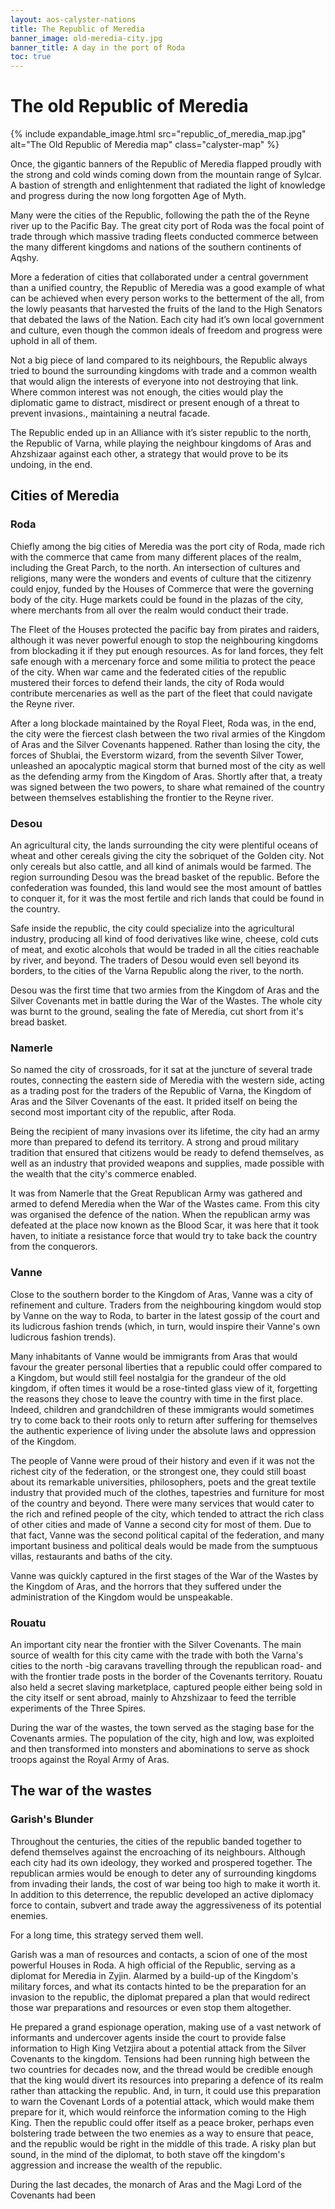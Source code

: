 ```yaml
---
layout: aos-calyster-nations
title: The Republic of Meredia
banner_image: old-meredia-city.jpg
banner_title: A day in the port of Roda
toc: true
---
```


# The old Republic of Meredia

{% include expandable_image.html src="republic_of_meredia_map.jpg" alt="The Old Republic of Meredia map" class="calyster-map"  %}

Once, the gigantic banners of the Republic of Meredia flapped proudly with the strong and cold winds coming down from the mountain range of Sylcar. A bastion of strength and enlightenment that radiated the light of knowledge and progress during the now long forgotten Age of Myth.

Many were the cities of the Republic, following the path the of the Reyne river up to the Pacific Bay. The great city port of Roda was the focal point of trade through which massive trading fleets conducted commerce between the many different kingdoms and nations of the southern continents of Aqshy.

More a federation of cities that collaborated under a central government than a unified country, the Republic of Meredia was a good example of what can be achieved when every person works to the betterment of the all, from the lowly peasants that harvested the fruits of the land to the High Senators that debated the laws of the Nation.
Each city had it’s own local government and culture, even though the common ideals of freedom and progress were uphold in all of them.

Not a big piece of land compared to its neighbours, the Republic always tried to bound the surrounding kingdoms with trade and a common wealth that would align the interests of everyone into not destroying that link. Where common interest was not enough, the cities would play the diplomatic game to distract, misdirect or present enough of a threat to prevent invasions., maintaining a neutral facade. 

The Republic ended up in an Alliance with it’s sister republic to the north, the Republic of Varna, while playing the neighbour kingdoms of Aras and Ahzshizaar against each other, a strategy that would prove to be its undoing, in the end.

## Cities of Meredia

### Roda

Chiefly among the big cities of Meredia was the port city of Roda, made rich with the commerce that came from many different places of the realm, including the Great Parch, to the north. An intersection of cultures and religions, many were the wonders and events of culture that the citizenry could enjoy, funded by the  Houses of Commerce that were the governing body of the city. Huge markets could be found in the plazas of the city, where merchants from all over the realm would conduct their trade. 

The Fleet of the Houses protected the pacific bay from pirates and raiders, although it was never powerful enough to stop the neighbouring kingdoms from blockading it if they put enough resources.
As for land forces, they felt safe enough with a mercenary force and some militia to protect the peace of the city. When war came and the federated cities of the republic mustered their forces to defend their lands, the city of Roda would contribute mercenaries as well as the part of the fleet that could navigate the Reyne river.

After a long blockade maintained by the Royal Fleet, Roda was, in the end, the city were the fiercest clash between the two rival armies of the Kingdom of Aras and the Silver Covenants happened. Rather than losing the city, the forces of Shublai, the Everstorm wizard, from the seventh Silver Tower, unleashed an apocalyptic magical storm that burned most of the city as well as the defending army from the Kingdom of Aras. Shortly after that, a treaty was signed between the two powers, to share what remained of the country between themselves establishing the frontier to the Reyne river.

### Desou

An agricultural city, the lands surrounding the city were plentiful oceans of wheat and other cereals  giving the city the sobriquet of the Golden city. Not only cereals but also cattle, and all kind of animals would be farmed. The region surrounding Desou was the bread basket of the republic. Before the confederation was founded, this land would see the most amount of battles to conquer it, for it was the most fertile and rich lands that could be found in the country.

Safe inside the republic, the city could specialize into the agricultural industry, producing all kind of food derivatives like wine, cheese, cold cuts of meat, and exotic alcohols that would be traded in all the cities reachable by river, and beyond. The traders of Desou would even sell beyond its borders, to the cities of the Varna Republic along the river, to the north.

Desou was the first time that two armies from the Kingdom of Aras and the Silver Covenants met in battle during the War of the Wastes. The whole city was burnt to the ground, sealing the fate of Meredia, cut short from it's bread basket.

### Namerle

So named the city of crossroads, for it sat at the juncture of several trade routes, connecting the eastern side of Meredia with the western side, acting as a trading post for the traders of the Republic of Varna, the Kingdom of Aras and the Silver Covenants of the east. It prided itself on being the second most important city of the republic, after Roda.

Being the recipient of many invasions over its lifetime, the city had an army more than prepared to defend its territory. A strong and proud military tradition that ensured that citizens would be ready to defend themselves, as well as an industry that provided weapons and supplies, made possible with the wealth that the city's commerce enabled.

It was from Namerle that the Great Republican Army was gathered and armed to defend Meredia when the War of the Wastes came. From this city was organised the defence of the nation. When the republican army was defeated at the place now known as the Blood Scar, it was here that it took haven, to initiate a resistance force that would try to take back the country from the conquerors.


### Vanne

Close to the southern border to the Kingdom of Aras, Vanne was a city of refinement and culture. Traders from the neighbouring kingdom would stop by Vanne on the way to Roda, to barter in the latest gossip of the court and its ludicrous fashion trends (which, in turn, would inspire their Vanne's own ludicrous fashion trends).

Many inhabitants of Vanne would be immigrants from Aras that would favour the greater personal liberties that a republic could offer compared to a Kingdom, but would still feel nostalgia for the grandeur of the old kingdom, if often times it would be a rose-tinted glass view of it, forgetting the reasons they chose to leave the country with time in the first place. Indeed, children and grandchildren of these immigrants would sometimes try to come back to their roots only to return after suffering for themselves the authentic experience of living under the absolute laws and oppression of the Kingdom.

The people of Vanne were proud of their history and even if it was not the richest city of the federation, or the strongest one, they could still boast about its remarkable universities, philosophers, poets and the great textile industry that provided much of the clothes, tapestries and furniture for most of the country and beyond. There were many services that would cater to the rich and refined people of the city, which tended to attract the rich class of other cities and made of Vanne a second city for most of them.
Due to that fact, Vanne was the second political capital of the federation, and many important business and political deals would be made from the sumptuous villas, restaurants and baths of the city.

Vanne was quickly captured in the first stages of the War of the Wastes by the Kingdom of Aras, and the horrors that they suffered under the administration of the Kingdom would be unspeakable.

### Rouatu

An important city near the frontier with the Silver Covenants. The main source of wealth for this city came with the trade with both the Varna's cities to the north -big caravans travelling through the republican road- and with the frontier trade posts in the border of the Covenants territory. Rouatu also held a secret slaving marketplace, captured people either being sold in the city itself or sent abroad, mainly to Ahzshizaar to feed the terrible experiments of the Three Spires.

During the war of the wastes, the town served as the staging base for the Covenants armies. The population of the city, high and low, was exploited and then transformed into monsters and abominations to serve as shock troops against the Royal Army of Aras.

## The war of the wastes

### Garish's Blunder

Throughout the centuries, the cities of the republic banded together to defend themselves against the encroaching of its neighbours. Although each city had its own ideology, they worked and prospered together. The republican armies would be enough to deter any of surrounding kingdoms from invading their lands, the cost of war being too high to make it worth it. In addition to this deterrence, the republic developed an active diplomacy force to contain, subvert and trade away the aggressiveness of its potential enemies.

For a long time, this strategy served them well. 

Garish was a man of resources and contacts, a scion of one of the most powerful Houses in Roda. A high official of the Republic, serving as a diplomat for Meredia in Zyjin. Alarmed by a build-up of the Kingdom's military forces, and what its contacts hinted to be the preparation for an invasion to the republic, the diplomat prepared a plan that would redirect those war preparations and resources or even stop them altogether.

He prepared a grand espionage operation, making use of a vast network of informants and undercover agents inside the court to provide false information to High King Vetzjira about a potential attack from the Silver Covenants to the kingdom. Tensions had been running high between the two countries for decades now, and the thread would be credible enough that the king would divert its resources into preparing a defence of its realm rather than attacking the republic. And, in turn, it could use this preparation to warn the Covenant Lords of a potential attack, which would make them prepare for it, which would reinforce the information coming to the High King. Then the republic could offer itself as a peace broker, perhaps even bolstering trade between the two enemies as a way to ensure that peace, and the republic would be right in the middle of this trade.
A risky plan but sound, in the mind of the diplomat, to both stave off the kingdom's aggression and increase the wealth of the republic.

During the last decades, the monarch of Aras and the Magi Lord of the Covenants had been 
